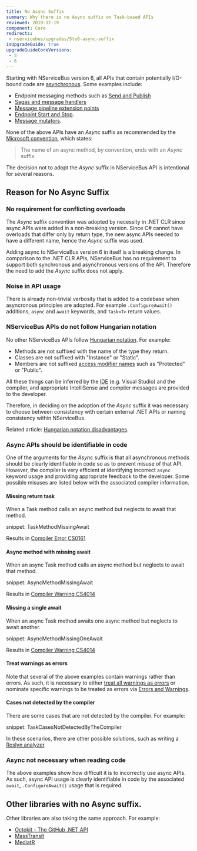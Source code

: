 ```yaml
---
title: No Async Suffix
summary: Why there is no Async suffix on Task-based APIs
reviewed: 2019-12-19
component: Core
redirects:
 - nservicebus/upgrades/5to6-async-suffix
isUpgradeGuide: true
upgradeGuideCoreVersions:
 - 5
 - 6
---
```


Starting with NServiceBus version 6, all APIs that contain potentially I/O-bound code are [asynchronous](https://docs.microsoft.com/en-us/dotnet/csharp/async). Some examples include:

 * Endpoint messaging methods such as [Send and Publish](/nservicebus/upgrades/5to6/handlers-and-sagas.md#api-changes-bus-send-and-receive)
 * [Sagas and message handlers](/nservicebus/upgrades/5to6/handlers-and-sagas.md)
 * [Message pipeline extension points](/nservicebus/pipeline/)
 * [Endpoint Start and Stop](/nservicebus/upgrades/5to6/endpoint.md#interface-changes-self-hosting).
 * [Message mutators](/nservicebus/pipeline/message-mutators.md).

None of the above APIs have an *Async* suffix as recommended by the [Microsoft convention](https://docs.microsoft.com/en-us/dotnet/csharp/async), which states: 

> The name of an async method, by convention, ends with an *Async* suffix.

The decision not to adopt the *Async* suffix in NServiceBus API is intentional for several reasons.


## Reason for No Async Suffix

### No requirement for conflicting overloads

The *Async* suffix convention was adopted by necessity in .NET CLR since async APIs were added in a non-breaking version. Since C# cannot have overloads that differ only by return type, the new async APIs needed to have a different name, hence the *Async* suffix was used.

Adding async to NServiceBus version 6 in itself is a breaking change. In comparison to the .NET CLR APIs, NServiceBus has no requirement to support both synchronous and asynchronous versions of the API. Therefore the need to add the *Async* suffix does not apply.


### Noise in API usage

There is already non-trivial verbosity that is added to a codebase when asyncronous principles are adopted. For example `.ConfigureAwait()` additions, `async` and `await` keywords, and `Task<T>` return values.


### NServiceBus APIs do not follow Hungarian notation

No other NServiceBus APIs follow [Hungarian notation](https://en.wikipedia.org/wiki/Hungarian_notation). For example: 

 * Methods are not suffixed with the name of the type they return.
 * Classes are not suffixed with "Instance" or "Static".
 * Members are not suffixed [access modifier names](https://docs.microsoft.com/en-us/dotnet/csharp/programming-guide/classes-and-structs/access-modifiers) such as "Protected" or "Public".

All these things can be inferred by the [IDE](https://en.wikipedia.org/wiki/Integrated_development_environment) (e.g. Visual Studio) and the compiler, and appropriate IntelliSense and compiler messages are provided to the developer.

Therefore, in deciding on the adoption of the *Async* suffix it was necessary to choose between consistency with certain external .NET APIs or naming consistency within NServiceBus.

Related article: [Hungarian notation disadvantages](https://en.wikipedia.org/wiki/Hungarian_notation#Disadvantages).


### Async APIs should be identifiable in code

One of the arguments for the *Async* suffix is that all asynchronous methods should be clearly identifiable in code so as to prevent misuse of that API. However, the compiler is very efficient at identifying incorrect `async` keyword usage and providing appropriate feedback to the developer. Some possible misuses are listed below with the associated compiler information.


#### Missing return task

When a Task method calls an async method but neglects to await that method.

snippet: TaskMethodMissingAwait

Results in [Compiler Error CS0161](https://docs.microsoft.com/en-us/dotnet/csharp/misc/cs0161)


#### Async method with missing await

When an async Task method calls an async method but neglects to await that method.

snippet: AsyncMethodMissingAwait

Results in [Compiler Warning CS4014](https://docs.microsoft.com/en-us/dotnet/csharp/language-reference/compiler-messages/cs4014)


#### Missing a single await

When an async Task method awaits one async method but neglects to await another.

snippet: AsyncMethodMissingOneAwait

Results in [Compiler Warning CS4014](https://docs.microsoft.com/en-us/dotnet/csharp/language-reference/compiler-messages/cs4014)


#### Treat warnings as errors

Note that several of the above examples contain warnings rather than errors. As such, it is necessary to either [treat all warnings as errors](https://msdn.microsoft.com/en-us/library/kb4wyys2.aspx#Anchor_3) or nominate specific warnings to be treated as errors via [Errors and Warnings](https://msdn.microsoft.com/en-us/library/kb4wyys2.aspx#Anchor_2).


#### Cases not detected by the compiler

There are some cases that are not detected by the compiler. For example:

snippet: TaskCasesNotDetectedByTheCompiler

In these scenarios, there are other possible solutions, such as writing a [Roslyn analyzer](https://msdn.microsoft.com/en-us/library/mt162308.aspx).


### Async not necessary when reading code

The above examples show how difficult it is to incorrectly use async APIs. As such, async API usage is clearly identifiable in code by the associated `await`, `.ConfigureAwait()` usage that is required.


## Other libraries with no Async suffix.

Other libraries are also taking the same approach. For example:

 * [Octokit - The GitHub .NET API](https://github.com/octokit/octokit.net)
 * [MassTransit](https://masstransit-project.com/)
 * [MediatR](https://github.com/jbogard/MediatR)


